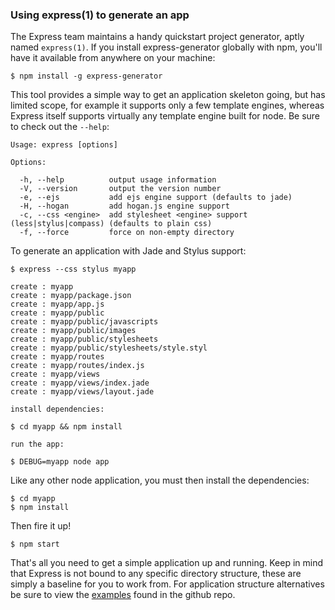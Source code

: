 <h3 id='executable'>Using express(1) to generate an app</h3>

The Express team maintains a handy quickstart project generator, aptly named `express(1)`. If you install express-generator globally with npm, you'll have it available from anywhere on your machine:

```
$ npm install -g express-generator
```

This tool provides a simple way to get an application skeleton going,
but has limited scope, for example it supports only a few template engines,
whereas Express itself supports virtually any template engine built for node.
Be sure to check out the `--help`:

```
Usage: express [options]

Options:

  -h, --help          output usage information
  -V, --version       output the version number
  -e, --ejs           add ejs engine support (defaults to jade)
  -H, --hogan         add hogan.js engine support
  -c, --css <engine>  add stylesheet <engine> support (less|stylus|compass) (defaults to plain css)
  -f, --force         force on non-empty directory
```

To generate an application with Jade and Stylus
support:

```
$ express --css stylus myapp

create : myapp
create : myapp/package.json
create : myapp/app.js
create : myapp/public
create : myapp/public/javascripts
create : myapp/public/images
create : myapp/public/stylesheets
create : myapp/public/stylesheets/style.styl
create : myapp/routes
create : myapp/routes/index.js
create : myapp/views
create : myapp/views/index.jade
create : myapp/views/layout.jade

install dependencies:

$ cd myapp && npm install

run the app:

$ DEBUG=myapp node app
```

Like any other node application, you must then install the dependencies:

```
$ cd myapp
$ npm install
```

Then fire it up!

```
$ npm start
```

That's all you need to get a simple application up and running. Keep in mind
that Express is not bound to any specific directory structure, these are simply
a baseline for you to work from. For application structure alternatives be
sure to view the [examples](https://github.com/strongloop/express/tree/master/examples)
found in the github repo.
